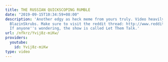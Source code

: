 ```yaml
---
title: THE RUSSIAN QUICKSCOPING RUMBLE
date: "2019-09-15T10:34:59+08:00"
description: 'Another edgy as heck meme from yours truly. Video heavily inspired by
  BlazinSkrubs. Make sure to visit the reddit thread: http://www.reddit.com/r/montageparodies/comments/2fgrkg/the_russian_quickscoping_rumble/
  If anyone''s wondering, the show is called Let Them Talk.'
url: /nfkrz/Yvij8z-miKw/
providers:
  youtube:
    id: Yvij8z-miKw
type: video
---
```


